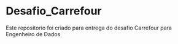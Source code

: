 # Desafio_Carrefour
Este repositorio foi criado para entrega do desafio Carrefour para Engenheiro de Dados
